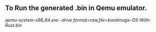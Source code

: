 <h2>To Run the generated .bin in Qemu emulator.</h2>
<i>qemu-system-x86_64.exe -drive format=raw,file=bootimage-OS-With-Rust.bin</i>
